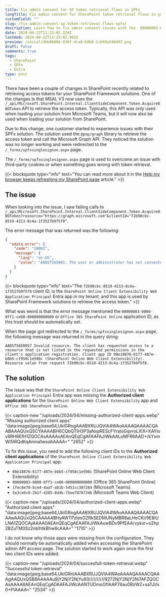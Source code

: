 ```yaml
---
title: Fix admin consent for SP token retrieval flows in SPFx
longTitle: Fix admin consent for SharePoint token retrieval flows in your SPFx solution
customField: ""
slug: /fix-admin-consent-sp-token-retrieval-flows-spfx/
description: Learn how to fix admin consent issues with the  00000003-0000-0ff1-ce00-000000000000 SharePoint Entra App.
date: 2024-04-22T11:23:02.324Z
lastmod: 2024-04-22T11:23:02.905Z
preview: /social/dbb86806-830f-4ca0-b9b8-1cb03a548497.png
draft: false
comments: true
tags:
  - SharePoint
  - SPFx
  - Entra
type: post
---
```


There have been a couple of changes in SharePoint recently related to retrieving access tokens for your SharePoint Framework solutions. One of the changes is that MSAL V3 now uses the `/_api/Microsoft.SharePoint.Internal.ClientSideComponent.Token.AcquireOBOToken` API to retrieve the access token. Typically, this API was only used when loading your solution from Microsoft Teams, but it will now also be used when loading your solution from SharePoint.

Due to this change, one customer started to experience issues with their SPFx solution. The solution used the `@pnp/graph` library to retrieve the access token and call the Microsoft Graph API. They noticed the solution was no longer working and were redirected to the `/_forms/spfxsinglesignon.aspx` page.

The `/_forms/spfxsinglesignon.aspx` page is used to overcome an issue with third-party cookies or when something goes wrong with token retrieval.

{{< blockquote type="info" text="You can read more about it in the [Help my browser keeps refreshing my SharePoint page](https://www.eliostruyf.com/browser-refreshing-sharepoint-page/) article." >}}

## The issue

When looking into the issue, I saw failing calls to `/_api/Microsoft.SharePoint.Internal.ClientSideComponent.Token.AcquireOBOToken?resource="https://graph.microsoft.com"&clientId="72b90cbc-8519-4213-8c4a-1f3527b9f5f8"`.

The error message that was returned was the following:

```json {title="Token retrieval error",wrap=true,linenos=false}
{
  "odata.error": {
    "code": "10001",
    "message": {
      "lang": "en-US",
      "value": "AADSTS65001: The user or administrator has not consented to use the application with ID '00000003-0000-0ff1-ce00-000000000000' named 'Office 365 SharePoint Online'. Send an interactive authorization request for this user and resource. Trace ID: 322f4528-fb10-4407-89e4-9de76da38900 Correlation ID: 827721a1-4047-8000-9395-cd41d1d50a48 Timestamp: 2024-04-22 10:12:52Z"
    }
  }
}
```

{{< blockquote type="info" text="The `72b90cbc-8519-4213-8c4a-1f3527b9f5f8` client ID, is the `SharePoint Online Client Extensibility Web Application Principal` Entra app in my tenant, and this app is used by SharePoint Framework solutions to retrieve the access token." >}}

What was weird is that the error message mentioned the `00000003-0000-0ff1-ce00-000000000000` or `Office 365 SharePoint Online` application ID, as this trust should be automatically set.

When the page got redirected to the `/_forms/spfxsinglesignon.aspx` page, the following message was returned in the query string:

```text {title="Token retrieval error",wrap=true,linenos=false}
AADSTS650057 Invalid resource. The client has requested access to a resource that is not listed in the requested permissions in the client's application registration. Client app ID 08e18876-6177-487e-b8b5-cf950c1e598c (SharePoint Online Web Client Extensibility). Resource value from request 72b90cbc-8519-4213-8c4a-1f3527b9f5f8.
```

## The solution

The issue was that the `SharePoint Online Client Extensibility Web Application Principal` Entra app was missing the **Authorized client applications** for the `SharePoint Online Web Client Extensibility` app and `Office 365 SharePoint Online`.

{{< caption-new "/uploads/2024/04/missing-authorized-client-apps.webp" "Missing authorized client apps"  "data:image/jpeg;base64,UklGRngAAABXRUJQVlA4WAoAAAAQAAAACQAABAAAQUxQSCYAAAABH6CQbQTIH3P3aNxpREScFYratoGqvroLXlX+XAYiov8RH6EfH1ZQOCAsAAAAsAEAnQEqCgAFAAFAJiWkAALoMFR6AAD+/kYxmWl5IRQdKqAmna1wxoAAAAA=" "2652" >}}

To fix this issue, you need to add the following client IDs to the **Authorized client applications** of the `SharePoint Online Client Extensibility Web Application Principal` app:

- `08e18876-6177-487e-b8b5-cf950c1e598c` (SharePoint Online Web Client Extensibility)
- `00000003-0000-0ff1-ce00-000000000000` (Office 365 SharePoint Online)
- `1fec8e78-bce4-4aaf-ab1b-5451cc387264` (Microsoft Teams)
- `5e3ce6c0-2b1f-4285-8d4b-75ee78787346` (Microsoft Teams Web Client)

{{< caption-new "/uploads/2024/04/authorized-client-apps.webp" "Authorized client apps"  "data:image/jpeg;base64,UklGRngAAABXRUJQVlA4WAoAAAAQAAAACQAAAwAAQUxQSCAAAAABHyAWTPzlesOZRkSEDMUNyMBR8aLHeCKi/9E8IULNA1ZQOCAyAAAA0AEAnQEqCgAEAAFAJiWkAuwBDv9PfEAA/vykxr+o2hp2BZuTM0Sz2nbIhtkBhw6cAAA=" "1710" >}}

I do not know why those apps were missing from the configuration. They should normally be automatically added when accessing the SharePoint admin API access page. The solution started to work again once the first two client IDs were added.

{{< caption-new "/uploads/2024/04/succesfull-token-retrieval.webp" "Successful token retrieval"  "data:image/jpeg;base64,UklGRnIAAABXRUJQVlA4WAoAAAAQAAAACQAAAgAAQUxQSB8AAAAAu9jY2NjY2NjYu93//////////9272NjY2NjY2Ni7AFZQOCAsAAAA8AEAnQEqCgADAAFAJiWcAANTUDmoGfIAAP78au0BzWZ+saTJI/s0+PIAAAA=" "2534" >}}